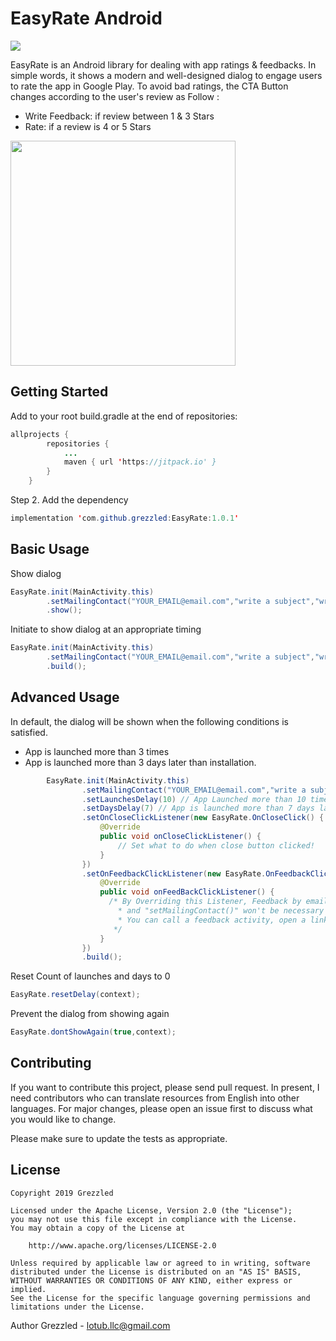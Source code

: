 # EasyRate Android
[![](https://jitpack.io/v/grezzled/EasyRate.svg)](https://jitpack.io/#grezzled/EasyRate)

EasyRate is an Android library for dealing with app ratings & feedbacks.
In simple words, it shows a modern and well-designed dialog to engage users to rate the app in Google Play. To avoid bad ratings, the CTA Button changes according to the user's review as Follow : 
- Write Feedback: if review between 1 & 3 Stars
- Rate: if a review is 4 or 5 Stars 

<img src="https://raw.githubusercontent.com/grezzled/EasyRate/master/Screenshot_2019-11-23-22-52-27-294_com.oxylabs.easyrate_example.png" width = "360"/> 

## Getting Started
Add to your root build.gradle at the end of repositories:
```java
allprojects {
		repositories {
			...
			maven { url 'https://jitpack.io' }
		}
	}
```
Step 2. Add the dependency

```java
implementation 'com.github.grezzled:EasyRate:1.0.1'
```

## Basic Usage
Show dialog
```java
EasyRate.init(MainActivity.this)
        .setMailingContact("YOUR_EMAIL@email.com","write a subject","write a description")
        .show();
```
Initiate to show dialog at an appropriate timing
```java
EasyRate.init(MainActivity.this)
        .setMailingContact("YOUR_EMAIL@email.com","write a subject","write a description")
        .build();
```


## Advanced Usage
In default, the dialog will be shown when the following conditions is satisfied.
- App is launched more than 3 times
- App is launched more than 3 days later than installation.
```java
        EasyRate.init(MainActivity.this)
                .setMailingContact("YOUR_EMAIL@email.com","write a subject","write a description")
                .setLaunchesDelay(10) // App Launched more than 10 times
                .setDaysDelay(7) // App is launched more than 7 days later than installation.
                .setOnCloseClickListener(new EasyRate.OnCloseClick() {
                    @Override
                    public void onCloseClickListener() {
                        // Set what to do when close button clicked!
                    }
                })
                .setOnFeedbackClickListener(new EasyRate.OnFeedbackClick() {
                    @Override
                    public void onFeedBackClickListener() {
                      /* By Overriding this Listener, Feedback by email will be ignored 
                        * and "setMailingContact()" won't be necessary anymore.
                        * You can call a feedback activity, open a link, your Instagram account or whatever you want
                       */
                    }
                })
                .build();
```
Reset Count of launches and days to 0
```java
EasyRate.resetDelay(context); 
```
Prevent the dialog from showing again
```java
EasyRate.dontShowAgain(true,context);
```
## Contributing
If you want to contribute this project, please send pull request. In present, I need contributors who can translate resources from English into other languages.
For major changes, please open an issue first to discuss what you would like to change.

Please make sure to update the tests as appropriate.

## License
```
Copyright 2019 Grezzled

Licensed under the Apache License, Version 2.0 (the "License");
you may not use this file except in compliance with the License.
You may obtain a copy of the License at

    http://www.apache.org/licenses/LICENSE-2.0

Unless required by applicable law or agreed to in writing, software
distributed under the License is distributed on an "AS IS" BASIS,
WITHOUT WARRANTIES OR CONDITIONS OF ANY KIND, either express or implied.
See the License for the specific language governing permissions and
limitations under the License.
```

Author
Grezzled - lotub.llc@gmail.com
